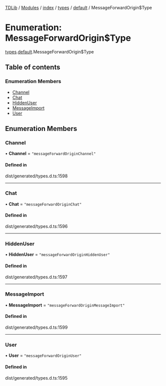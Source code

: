 [TDLib](../README.md) / [Modules](../modules.md) / [index](../modules/index.md) / [types](../modules/index.types.md) / [default](../modules/index.types.default.md) / MessageForwardOrigin$Type

# Enumeration: MessageForwardOrigin$Type

[types](../modules/index.types.md).[default](../modules/index.types.default.md).MessageForwardOrigin$Type

## Table of contents

### Enumeration Members

- [Channel](index.types.default.MessageForwardOrigin_Type.md#channel)
- [Chat](index.types.default.MessageForwardOrigin_Type.md#chat)
- [HiddenUser](index.types.default.MessageForwardOrigin_Type.md#hiddenuser)
- [MessageImport](index.types.default.MessageForwardOrigin_Type.md#messageimport)
- [User](index.types.default.MessageForwardOrigin_Type.md#user)

## Enumeration Members

### Channel

• **Channel** = ``"messageForwardOriginChannel"``

#### Defined in

dist/generated/types.d.ts:1598

___

### Chat

• **Chat** = ``"messageForwardOriginChat"``

#### Defined in

dist/generated/types.d.ts:1596

___

### HiddenUser

• **HiddenUser** = ``"messageForwardOriginHiddenUser"``

#### Defined in

dist/generated/types.d.ts:1597

___

### MessageImport

• **MessageImport** = ``"messageForwardOriginMessageImport"``

#### Defined in

dist/generated/types.d.ts:1599

___

### User

• **User** = ``"messageForwardOriginUser"``

#### Defined in

dist/generated/types.d.ts:1595
